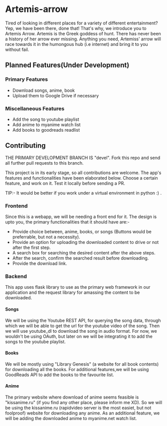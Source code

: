 # Artemis-arrow

Tired of looking in different places for a variety of different entertainment? Yep, we have been there, done that! That's why, we introduce you to Artemis Arrow. Artemis is the Greek goddess of hunt. There has never been a history of her arrow ever missing. Anything you need, Artemiss' arrow will race towards it in the humongous hub (i.e internet) and bring it to you without fail. 

## Planned Features(Under Development)

### Primary Features
  - Download songs, anime, book
  - Upload them to Google Drive if necessary

### Miscellaneous Features
  - Add the song to youtube playlist
  - Add anime to myanime watch list
  - Add books to goodreads readlist
  
## Contributing

THE PRIMARY DEVELOPMENT BRANCH IS "devel". Fork this repo and send all further pull requests to this branch.

This project is in its early stage, so all contributions are welcome. The app's features and functionalities have been elaborated below. Choose a certain feature, and work on it. Test it locally before sending a PR.

TIP:- It would be better if you work under a virtual environment in python :) . 

### Frontend

Since this is a webapp, we will be needing a front end for it. The design is upto you, the primary functionalities that it should have are:-
  - Provide choice between, anime, books, or songs (Buttons would be preferrable, but not a necessity).
  - Provide an option for uploading the downloaded content to drive or not after the first step.
  - A search box for searching the desired content after the above steps.
  - After the search, confirm the searched result before downloading.
  - Provide the download link.

### Backend

This app uses flask library to use as the primary web framework in our application and the request library for amassing the content to be downloaded.

#### Songs

We will be using the Youtube REST API, for querying the song data, through which we will be able to get the url for the youtube video of the song. Then we will use youtube_dl to download the song in audio format. For now, we wouldn't be using OAuth, but later on we will be integrating it to add the songs to the youtube playlist.

#### Books

We will be mostly using "Library Genesis" (a website for all book contents) for downloading all the books. For additional features,we will be using GoodReads API to add the books to the favourite list.

#### Anime

The primary website where download of anime seems feasible is "kissanime.ru" (if you find any other place, please inform me XD). So we will be using the kissanime.ru (rapidvideo server is the most easiet, but not foolproof) website for downloading any anime. As an additional feature, we will be adding the downloaded anime to myanime.net watch list.

